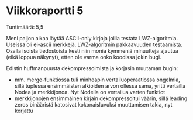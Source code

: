 # Viikkoraportti 5

Tuntimäärä: 5,5

Meni paljon aikaa löytää ASCII-only kirjoja joilla testata LWZ-algoritmia. Useissa oli ei-ascii merkkejä.
LWZ-algoritmin pakkaavuuden testaamista.
Osalla isoista tiedostoista kesti niin monia kymmeniä minuutteja ajautua (eikä loppua näkynyt), etten ole varma onko koodissa jokin bugi.

Edistin huffmanpuusta dekompressoimista ja korjasin muutaman bugin:
  - mm. merge-funktiossa tuli minheapin vertailuoperaatiossa ongelmia, sillä tuplessa ensimmäisten alkioiden arvon ollessa sama, yritti vertailla Nodea ja merkkijonoa. Nyt Nodella on vertailua varten funktiot
  - merkkijonojen ensimmäinen kirjain dekompressoitui väärin, sillä leading zeros binääristä katosivat kokonaisluvuksi muuttamisen takia, nyt korjattu